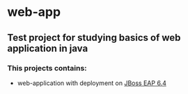 # web-app
## Test project for studying basics of web application in java

### This projects contains:
 - web-application with deployment on [JBoss EAP 6.4]
 
<!--
references
-->
[JBoss EAP 6.4]: https://access.redhat.com/documentation/en-us/red_hat_jboss_enterprise_application_platform/6.4/html-single/installation_guide/index
